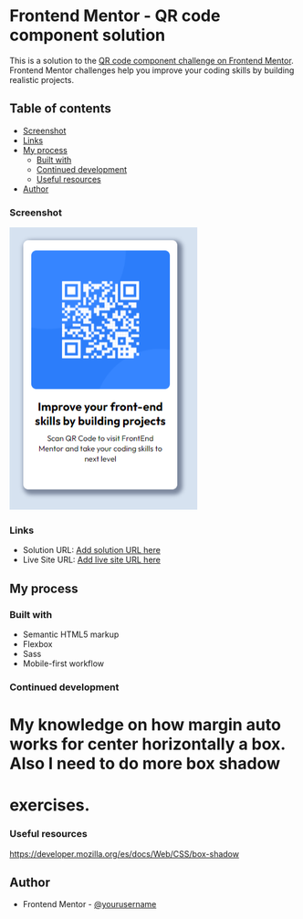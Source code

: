 # Frontend Mentor - QR code component solution

This is a solution to the [QR code component challenge on Frontend Mentor](https://www.frontendmentor.io/challenges/qr-code-component-iux_sIO_H). Frontend Mentor challenges help you improve your coding skills by building realistic projects. 

## Table of contents

  - [Screenshot](#screenshot)
  - [Links](#links)
- [My process](#my-process)
  - [Built with](#built-with)
  - [Continued development](#continued-development)
  - [Useful resources](#useful-resources)
- [Author](#author)



### Screenshot

![](./src/images/screenshot.png)

### Links

- Solution URL: [Add solution URL here](https://github.com/VHIzq/qr-code-component)
- Live Site URL: [Add live site URL here](https://your-live-site-url.com)

## My process

### Built with

- Semantic HTML5 markup
- Flexbox
- Sass
- Mobile-first workflow

### Continued development

# My knowledge on how margin auto works for center horizontally a box. Also I need to do more box shadow
# exercises.


### Useful resources

https://developer.mozilla.org/es/docs/Web/CSS/box-shadow

## Author

- Frontend Mentor - [@yourusername](https://www.frontendmentor.io/profile/VHIzq)

